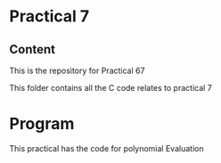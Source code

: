 # Practical 7

## Content
This is the repository for Practical 67 

This folder contains all the C code relates to practical 7

# Program

This practical has the code for polynomial Evaluation
